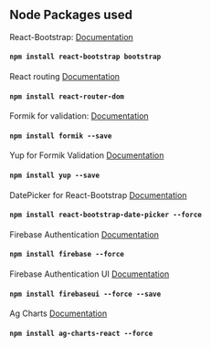 ## Node Packages used
React-Bootstrap: [Documentation](https://react-bootstrap.netlify.app/docs/forms/validation)

#### `npm install react-bootstrap bootstrap`

React routing [Documentation](https://github.com/remix-run/react-router/tree/dev/examples)

#### `npm install react-router-dom`

Formik for validation: [Documentation](https://formik.org/docs/overview)

#### `npm install formik --save`

Yup for Formik Validation [Documentation](https://github.com/jquense/yup)

#### `npm install yup --save`

DatePicker for React-Bootstrap [Documentation](https://github.com/pushtell/react-bootstrap-date-picker)

#### `npm install react-bootstrap-date-picker --force`

Firebase Authentication [Documentation](https://firebase.google.com/docs/web/setup#available-libraries)

#### `npm install firebase --force`

Firebase Authentication UI [Documentation](https://firebase.google.com/docs/web/setup#available-libraries)

#### `npm install firebaseui --force --save`

Ag Charts [Documentation](https://charts.ag-grid.com/react/quick-start/)

#### `npm install ag-charts-react --force`